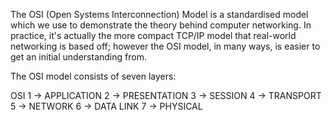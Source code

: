 The OSI (Open Systems Interconnection) Model is a standardised model which we use to demonstrate the theory behind computer networking. In practice, it's actually the more compact TCP/IP model that real-world networking is based off; however the OSI model, in many ways, is easier to get an initial understanding from.

The OSI model consists of seven layers:

OSI 
1 -> APPLICATION
2 -> PRESENTATION
3 -> SESSION
4 -> TRANSPORT
5 -> NETWORK
6 -> DATA LINK
7 -> PHYSICAL 
